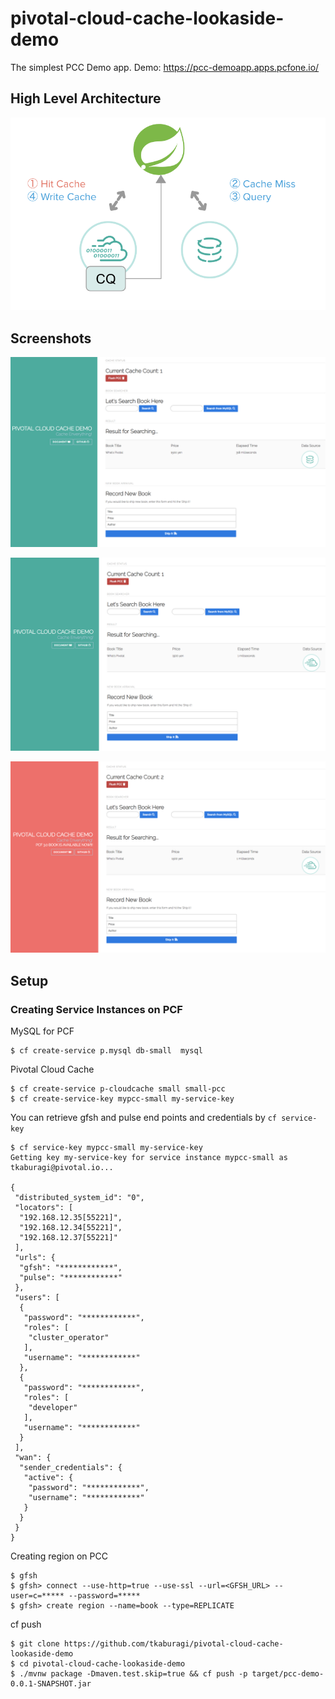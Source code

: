 # pivotal-cloud-cache-lookaside-demo
The simplest PCC Demo app.
Demo: https://pcc-demoapp.apps.pcfone.io/

## High Level Architecture
![](https://github.com/tkaburagi/pivotal-cloud-cache-lookaside-demo/blob/master/0.png)

## Screenshots
![](https://github.com/tkaburagi/pivotal-cloud-cache-lookaside-demo/blob/master/1.png)

![](https://github.com/tkaburagi/pivotal-cloud-cache-lookaside-demo/blob/master/2.png)

![](https://github.com/tkaburagi/pivotal-cloud-cache-lookaside-demo/blob/master/3.png)


## Setup
### Creating Service Instances on PCF

MySQL for PCF
```console
$ cf create-service p.mysql db-small  mysql
```

Pivotal Cloud Cache
```console
$ cf create-service p-cloudcache small small-pcc
$ cf create-service-key mypcc-small my-service-key
```

You can retrieve gfsh and pulse end points and credentials by `cf service-key`
```console
$ cf service-key mypcc-small my-service-key
Getting key my-service-key for service instance mypcc-small as tkaburagi@pivotal.io...

{
 "distributed_system_id": "0",
 "locators": [
  "192.168.12.35[55221]",
  "192.168.12.34[55221]",
  "192.168.12.37[55221]"
 ],
 "urls": {
  "gfsh": "************",
  "pulse": "************"
 },
 "users": [
  {
   "password": "************",
   "roles": [
    "cluster_operator"
   ],
   "username": "************"
  },
  {
   "password": "************",
   "roles": [
    "developer"
   ],
   "username": "************"
  }
 ],
 "wan": {
  "sender_credentials": {
   "active": {
    "password": "************",
    "username": "************"
   }
  }
 }
}
```

Creating region on PCC
```console
$ gfsh
$ gfsh> connect --use-http=true --use-ssl --url=<GFSH_URL> --user=c=***** --password=*****
$ gfsh> create region --name=book --type=REPLICATE
```

cf push
```console
$ git clone https://github.com/tkaburagi/pivotal-cloud-cache-lookaside-demo
$ cd pivotal-cloud-cache-lookaside-demo
$ ./mvnw package -Dmaven.test.skip=true && cf push -p target/pcc-demo-0.0.1-SNAPSHOT.jar
```
